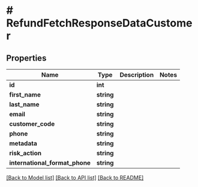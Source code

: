 # # RefundFetchResponseDataCustomer

## Properties

Name | Type | Description | Notes
------------ | ------------- | ------------- | -------------
**id** | **int** |  |
**first_name** | **string** |  |
**last_name** | **string** |  |
**email** | **string** |  |
**customer_code** | **string** |  |
**phone** | **string** |  |
**metadata** | **string** |  |
**risk_action** | **string** |  |
**international_format_phone** | **string** |  |

[[Back to Model list]](../../README.md#models) [[Back to API list]](../../README.md#endpoints) [[Back to README]](../../README.md)
